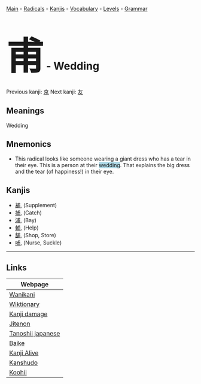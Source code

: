 <style> bigfont {font-size: 100px}</style>
[Main](../README.md) -
[Radicals](../radicals.md) -
[Kanjis](../kanjis.md) -
[Vocabulary](../vocabulary.md) -
[Levels](../levels.md) -
[Grammar](../grammar.md)
# <bigfont> 甫</bigfont> - Wedding 

Previous kanji: [京](京.md) Next kanji: [友](友.md) 

## Meanings
 Wedding
## Mnemonics
 * This radical looks like someone wearing a giant dress who has a tear in their eye. This is a person at their <span style="background-color:#ADD8E6"> wedding</span>. That explains the big dress and the tear (of happiness!) in their eye.


## Kanjis
 * [補](../kanjis/補.md), (Supplement)
* [捕](../kanjis/捕.md), (Catch)
* [浦](../kanjis/浦.md), (Bay)
* [輔](../kanjis/輔.md), (Help)
* [舗](../kanjis/舗.md), (Shop, Store)
* [哺](../kanjis/哺.md), (Nurse, Suckle)



---

## Links 

| Webpage |
| --- |
| [Wanikani          ](https://www.wanikani.com/kanji/甫) |
| [Wiktionary        ](https://en.wiktionary.org/wiki/甫) |
| [Kanji damage      ](http://www.kanjidamage.com/kanji/search?utf8=✓&q=甫) |
| [Jitenon           ](https://jitenon.com/kanji/甫) |
| [Tanoshii japanese ](https://www.tanoshiijapanese.com/dictionary/kanji.cfm?k=甫) |
| [Baike             ](https://baike.baidu.com/item/甫) |
| [Kanji Alive       ](https://app.kanjialive.com/甫) |
| [Kanshudo          ](https://www.kanshudo.com/searchmn?q=甫) |
| [Koohii            ](https://kanji.koohii.com/study/kanji/甫) |
